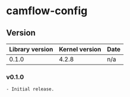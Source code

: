 # camflow-config

## Version

| Library version | Kernel version | Date       |
| --------------- |----------------| ---------- |
| 0.1.0           | 4.2.8          | n/a        |

### v0.1.0

```
- Initial release.
```
